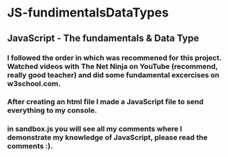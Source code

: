 # JS-fundimentalsDataTypes
## JavaScript - The fundamentals & Data Type
### I followed the order in which was recommened for this project. Watched videos with The Net Ninja on YouTube (recommend, really good teacher) and did some fundamental excercises on w3school.com.
### After creating an html file I made a JavaScript file to send everything to my console.
### in sandbox.js you will see all my comments where I demonstrate my knowledge of JavaScript, please read the comments :).

